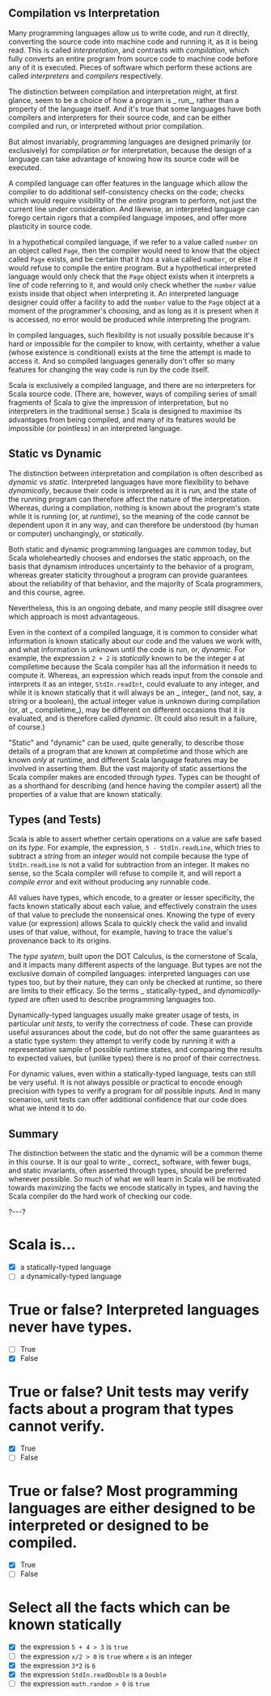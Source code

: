 ## Compilation vs Interpretation

Many programming languages allow us to write code, and run it directly, converting the source code into machine code and
running it, as it is being read. This is called _interpretation_, and contrasts with _compilation_, which fully converts
an entire program from source code to machine code before any of it is executed. Pieces of software which perform these
actions are called _interpreters_ and _compilers_ respectively.

The distinction between compilation and interpretation might, at first glance, seem to be a choice of how a program is _
run_, rather than a property of the language itself. And it's true that some languages have both compilers and
interpreters for their source code, and can be either compiled and run, or interpreted without prior compilation.

But almost invariably, programming languages are designed primarily (or exclusively) for compilation _or_ for
interpretation, because the design of a language can take advantage of knowing how its source code will be executed.

A compiled language can offer features in the language which allow the compiler to do additional self-consistency checks
on the code; checks which would require visibility of the _entire_ program to perform, not just the current line under
consideration. And likewise, an interpreted language can forego certain rigors that a compiled language imposes, and
offer more plasticity in source code.

In a hypothetical compiled language, if we refer to a value called `number` on an object called `Page`, then the
compiler would need to know that the object called `Page` exists, and be certain that it _has_ a value called
`number`, or else it would refuse to compile the entire program. But a hypothetical interpreted language would only
check that the `Page` object exists when it interprets a line of code referring to it, and would only check whether
the `number` value exists inside that object when interpreting it. An interpreted language designer could offer a
facility to add the `number` value to the `Page` object at a moment of the programmer's choosing, and as long as it is
present when it is accessed, no error would be produced while interpreting the program.

In compiled languages, such flexibility is not usually possible because it's hard or impossible for the compiler to
know, with certainty, whether a value (whose existence is conditional) exists at the time the attempt is made to access
it. And so compiled languages generally don't offer so many features for changing the way code is run by the code
itself.

Scala is exclusively a compiled language, and there are no interpreters for Scala source code. (There are, however, ways
of compiling series of small fragments of Scala to give the impression of interpretation, but no interpreters in the
traditional sense.) Scala is designed to maximise its advantages from being compiled, and many of its features would be
impossible (or pointless) in an interpreted language.

## Static vs Dynamic

The distinction between interpretation and compilation is often described as _dynamic_ vs _static_. Interpreted
languages have more flexibility to behave _dynamically_, because their code is interpreted as it is run, and the state
of the running program can therefore affect the nature of the interpretation. Whereas, during a compilation, nothing is
known about the program's state while it is running (or, at _runtime_), so the meaning of the code cannot be dependent
upon it in any way, and can therefore be understood (by human or computer)
unchangingly, or _statically_.

Both static and dynamic programming languages are common today, but Scala wholeheartedly chooses and endorses the static
approach, on the basis that dynamism introduces uncertainty to the behavior of a program, whereas greater staticity
throughout a program can provide guarantees about the reliability of that behavior, and the majority of Scala
programmers, and this course, agree.

Nevertheless, this is an ongoing debate, and many people still disagree over which approach is most advantageous.

Even in the context of a compiled language, it is common to consider what information is known statically about our code
and the values we work with, and what information is unknown until the code is run, or, _dynamic_. For example, the
expression `2 + 2` is _statically_ known to be the integer `4` at compiletime because the Scala compiler has all the
information it needs to compute it. Whereas, an expression which reads input from the console and interprets it as an
integer, `StdIn.readInt`, could evaluate to any integer, and while it is known statically that it will always be an _
integer_ (and not, say, a string or a boolean), the actual integer value is unknown during compilation (or, at _
compiletime_), may be different on different occasions that it is evaluated, and is therefore called _dynamic_. (It
could also result in a failure, of course.)

"Static" and "dynamic" can be used, quite generally, to describe those details of a program that are known at
compiletime and those which are known _only_ at runtime, and different Scala language features may be involved in
asserting them. But the vast majority of static assertions the Scala compiler makes are encoded through
_types_. Types can be thought of as a shorthand for describing (and hence having the compiler assert) all the properties
of a value that are known statically.

## Types (and Tests)

Scala is able to assert whether certain operations on a value are safe based on its _type_. For example, the
expression, `5 - StdIn.readLine`, which tries to subtract a _string_ from an _integer_ would not compile because the
type of `StdIn.readLine` is not a valid for subtraction from an integer. It makes no sense, so the Scala compiler will
refuse to compile it, and will report a _compile error_ and exit without producing any runnable code.

All values have types, which encode, to a greater or lesser specificity, the facts known statically about each value,
and effectively constrain the uses of that value to preclude the nonsensical ones. Knowing the type of every value (or
expression) allows Scala to quickly check the valid and invalid uses of that value, without, for example, having to
trace the value's provenance back to its origins.

The _type system_, built upon the DOT Calculus, is the cornerstone of Scala, and it impacts many different aspects of
the language. But types are not the exclusive domain of compiled languages: interpreted languages can use types too, but
by their nature, they can only be checked at runtime, so there are limits to their efficacy. So the terms _
statically-typed_ and _dynamically-typed_ are often used to describe programming languages too.

Dynamically-typed languages usually make greater usage of tests, in particular _unit tests_, to verify the correctness
of code. These can provide useful assurances about the code, but do not offer the same guarantees as a static type
system: they attempt to verify code by running it with a representative sample of possible runtime states, and comparing
the results to expected values, but (unlike types) there is no proof of their correctness.

For dynamic values, even within a statically-typed language, tests can still be very useful. It is not always possible
or practical to encode enough precision with types to verify a program for _all_ possible inputs. And in many scenarios,
unit tests can offer additional confidence that our code does what we intend it to do.

## Summary

The distinction between the static and the dynamic will be a common theme in this course. It is our goal to write _
correct_ software, with fewer bugs, and static invariants, often asserted through types, should be preferred wherever
possible. So much of what we will learn in Scala will be motivated towards maximizing the facts we encode statically in
types, and having the Scala compiler do the hard work of checking our code.

?---?

# Scala is...

- [X] a statically-typed language
- [ ] a dynamically-typed language

# True or false? Interpreted languages never have types.

- [ ] True
- [X] False

# True or false? Unit tests may verify facts about a program that types cannot verify.

- [X] True
- [ ] False

# True or false? Most programming languages are either designed to be interpreted or designed to be compiled.

- [X] True
- [ ] False

# Select all the facts which can be known statically

* [X] the expression `5 + 4 > 3` is `true`
* [ ] the expression `x/2 > 0` is `true` where `x` is an integer
* [X] the expression `3*2` is `6`
* [X] the expression `StdIn.readDouble` is a `Double`
* [ ] the expression `math.random > 0` is `true`
